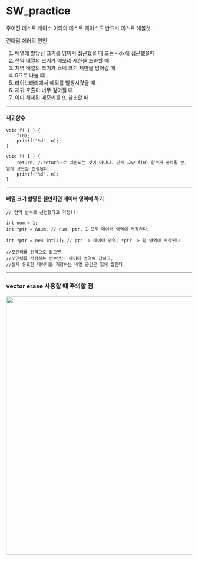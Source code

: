 # SW_practice

주어진 테스트 케이스 이외의 테스트 케이스도 반드시 테스트 해볼것..

런타임 에러의 원인
1. 배열에 할당된 크기를 넘어서 접근했을 때 또는 -idx에 접근했을때
2. 전역 배열의 크기가 메모리 제한을 초과할 때
3. 지역 배열의 크기가 스택 크기 제한을 넘어갈 때
4. 0으로 나눌 떄
5. 라이브러리에서 예외를 발생시켰을 때
6. 재귀 호출이 너무 깊어질 때
7. 이미 해제된 메모리를 또 참조할 때

-------
#### 재귀함수 

```
void f( 1 ) {
	f(0);
	printf("%d", n);
}
```

```
void f( 1 ) {
	return; //return으로 치환되는 것이 아니다. 단지 그냥 f(0) 함수가 종료될 뿐, 밑에 코드는 진행된다.
	printf("%d", n);
}
```

------
#### 배열 크기 할당은 웬만하면 데이터 영역에 하기

```
// 전역 변수로 선언했다고 가정!!!

int num = 1; 
int *ptr = &num; // num, ptr, 1 모두 데이터 영역에 저장된다.

int *ptr = new int[1]; // ptr -> 데이터 영역, *ptr -> 힙 영역에 저장된다.

//포인터를 전역으로 잡으면
//포인터를 저장하는 변수만!! 데이터 영역에 잡히고,
//실제 유효한 데이터를 저장하는 배열 공간은 힙에 잡힌다.
```

-----
### vector erase 사용할 때 주의할 점
<img src="./images/erase.jpeg" width="700" height="700">
